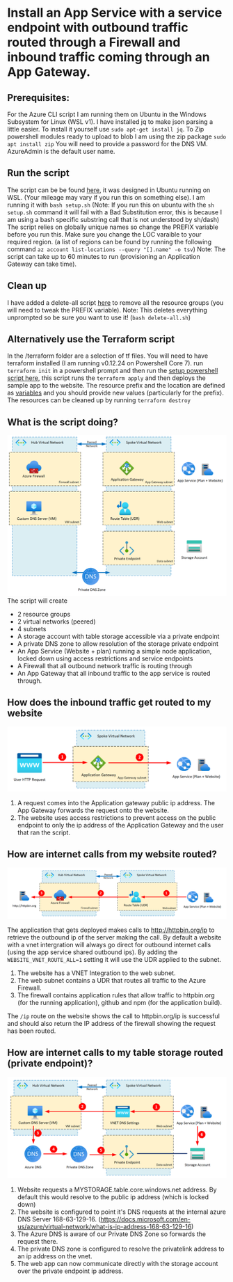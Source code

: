 # Install an App Service with a service endpoint with outbound traffic routed through a Firewall and inbound traffic coming through an App Gateway.

## Prerequisites: 
For the Azure CLI script I am running them on Ubuntu in the Windows Subsystem for Linux (WSL v1).  I have installed jq to make json parsing a little easier.  To install it yourself use `sudo apt-get install jq`.
To Zip powershell modules ready to upload to blob I am using the zip package `sudo apt install zip`
You will need to provide a password for the DNS VM.  AzureAdmin is the default user name.

## Run the script 
The script can be be found [here](./Setup.sh), it was designed in Ubuntu running on WSL. (Your mileage may vary if you run this on something else). I am running it with `bash setup.sh`  (Note: If you run this on ubuntu with the `sh setup.sh` command it will fail with a Bad Substitution error, this is because I am using a bash specific substring call that is not understood by sh/dash)
The script relies on globally unique names so change the PREFIX variable before you run this.
Make sure you change the LOC varaible to your required region.  (a list of regions can be found by running the following command `az account list-locations --query "[].name" -o tsv`)
Note: The script can take up to 60 minutes to run (provisioning an Application Gateway can take time).

## Clean up
I have added a delete-all script [here](./delete-all.sh) to remove all the resource groups (you will need to tweak the PREFIX variable).  Note: This deletes everything unprompted so be sure you want to use it!  (`bash delete-all.sh`)

## Alternatively use the Terraform script
In the /terraform folder are a selection of tf files.  You will need to have terraform installed (I am running v0.12.24 on Powershell Core 7).
run `terraform init` in a powershell prompt and then run the [setup powershell script here](./terraform/setup.ps1), this script runs the `terraform apply` and then deploys the sample app to the website.
The resource prefix and the location are defined as [variables](./terraform/variables.tf) and you should provide new values (particularly for the prefix). 
The resources can be cleaned up by running `terraform destroy`

## What is the script doing?

![What gets deployed!](/diagrams/What%20gets%20deployed.png "What gets deployed")
The script will create 
- 2 resource groups
- 2 virtual networks (peered)
- 4 subnets
- A storage account with table storage accessible via a private endpoint
- A private DNS zone to allow resolution of the storage private endpoint
- An App Service (Website + plan) running a simple node application, locked down using access restrictions and service endpoints
- A Firewall that all outbound network traffic is routing through
- An App Gateway that all inbound traffic to the app service is routed through.

## How does the inbound traffic get routed to my website

![Inbound traffic routing](/diagrams/inbound%20calls.png "inbound calls")

1. A request comes into the Application gateway public ip address.  The App Gateway forwards the request onto the website.
2. The website uses access restrictions to prevent access on the public endpoint to only the ip address of the Application Gateway and the user that ran the script.

## How are internet calls from my website routed?

![outbound internet traffic routing](/diagrams/outbound%20calls%20to%20internet.png "outbound internet traffic routing")

The application that gets deployed makes calls to http://httpbin.org/ip to retrieve the outbound ip of the server making the call.
By default a website with a vnet intergration will always go direct for outbound internet calls (using the app service shared outbound ips).  By adding the `WEBSITE_VNET_ROUTE_ALL=1` setting it will use the UDR applied to the subnet.

1. The website has a VNET Integration to the web subnet.  
2. The web subnet contains a UDR that routes all traffic to the Azure Firewall.
3. The firewall contains application rules that allow traffic to httpbin.org (for the running application), github and npm (for the application build).

The `/ip` route on the website shows the call to httpbin.org/ip is successful and should also return the IP address of the firewall showing the request has been routed.

## How are internet calls to my table storage routed (private endpoint)?

![outbound private endpoint routing](/diagrams/outbound%20calls%20to%20private%20endpoint.png "outbound private endpoint routing")

1. Website requests a MYSTORAGE.table.core.windows.net address.  By default this would resolve to the public ip address (which is locked down)
2. The website is configured to point it's DNS requests at the internal azure DNS Server 168-63-129-16. (https://docs.microsoft.com/en-us/azure/virtual-network/what-is-ip-address-168-63-129-16)
3. The Azure DNS is aware of our Private DNS Zone so forwards the request there.
4. The private DNS zone is configured to resolve the privatelink address to an ip address on the vnet.
5. The web app can now communicate directly with the storage account over the private endpoint ip address.
